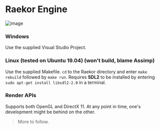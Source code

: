 # Raekor Engine

![image](https://i.imgur.com/NCXMnkFl.png)

### Windows
Use the supplied Visual Studio Project.

### Linux (tested on Ubuntu 19.04) (**won't build, blame Assimp**)
Use the supplied Makefile. `cd` to the Raekor directory and enter `make rebuild` followed by `make run`.
Requires **SDL2** to be installed by entering `sudo apt-get install libsdl2-2.0` in a terminal.

### Render APIs
Supports both OpenGL and DirectX 11. At any point in time, one's development might be behind on the other.

> More to follow.
